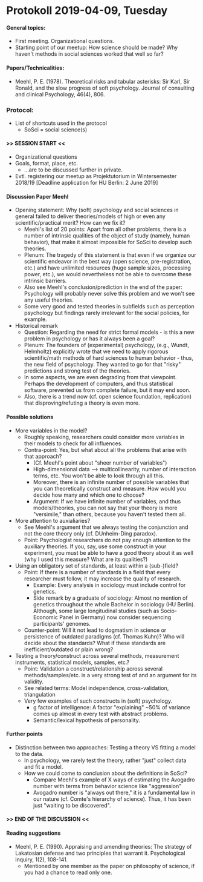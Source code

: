 # Protokoll 2019-04-09, Tuesday

#### General topics:
* First meeting. Organizational questions.
* Starting point of our meetup: How science should be made? Why haven't methods in social sciences worked that well so far?

#### Papers/Technicalities:  
* Meehl, P. E. (1978). Theoretical risks and tabular asterisks: Sir Karl, Sir Ronald, and the slow progress of soft psychology. Journal of consulting and clinical Psychology, 46(4), 806.

### Protocol:
* List of shortcuts used in the protocol
  * SoSci = social science(s)

#### >> SESSION START <<
* Organizational questions
* Goals, format, place, etc.
  * ...are to be discussed further in private.
* Evtl. registering our meetup as Projektutorium in Wintersemester 2018/19 [Deadline application for HU Berlin: 2 June 2019]

#### Discussion Paper Meehl
* Opening statement: Why (soft) psychology and social sciences in general failed to deliver theories/models of high or even any scientific/practical merit? How can we fix it?
	* Meehl's list of 20 points: Apart from all other problems, there is a number of intrinsic qualities of the object of study (namely, human behavior), that make it almost impossible for SoSci to develop such theories.
	* Plenum: The tragedy of this statement is that even if we organize our scientific endeavor in the best way (open science, pre-registration, etc.) and have unlimited resources (huge sample sizes, processing power, etc.), we would nevertheless not be able to overcome these intrinsic barriers.
	* Also see Meehl's conclusion/prediction in the end of the paper: Psychology will probably never solve this problem and we won't see any useful theories.
	* Some very good and tested theories in subfields such as perception psychology but findings rarely irrelevant for the social policies, for example.
* Historical remark
	* Question: Regarding the need for strict formal models - is this a new problem in psychology or has it always been a goal?
	* Plenum: The founders of (experimental) psychology, (e.g., Wundt, Helmholtz) explicitly wrote that we need to apply rigorous scientific/math methods of hard sciences to human behavior - thus, the new field of psychology. They wanted to go for that "risky" predictions and strong test of the theories.
	* In some aspects, we are even degrading from that viewpoint. Perhaps the development of computers, and thus statistical software, prevented us from complete failure, but it may end soon. 
	* Also, there is a trend now (cf. open science foundation, replication) that disproving/refuting a theory is even more.
#### Possible solutions
* More variables in the model?
	* Roughly speaking, researchers could consider more variables in their models to check for all influences.
	* Contra-point: Yes, but what about all the problems that arise with that approach?
		* (Cf. Meehl's point about "sheer number of variables")
		* High-dimensional data --> multicollinearity, number of interaction terms, etc. You won't be able to look through all this.
		* Moreover, there is an infinite number of possible variables that you can theoretically construct and measure. How would you decide how many and which one to choose?
		* Argument: If we have infinite number of variables, and thus models/theories, you can not say that your theory is more "versimile," than others, because you haven't tested them all.
* More attention to auxialiaries?
	* See Meehl's argument that we always testing the conjunction and not the core theory only (cf. DUnheim-Ding paradox).
	* Point: Psychologist researchers do not pay enough attention to the auxiliary theories. If you, say, use some construct in your experiment, you must be able to have a good theory about it as well (why I used this measure? What are its qualities?) 
* Using an obligatory set of standards, at least within a (sub-)field?
  * Point: If there is a number of standards in a field that every researcher must follow, it may increase the quality of research.
    * Example: Every analysis in sociology must include control for genetics.
    * Side remark by a graduate of sociology: Almost no mention of genetics throughout the whole Bachelor in sociology (HU Berlin). Although, some large longitudinal studies (such as Socio-Economic Panel in Germany) now consider sequencing participants' genomes.
  * Counter-point: Will it not lead to dogmatism in science or persistence of outdated paradigms (cf. Thomas Kuhn)? Who will decide about the standards? What if these standards are inefficient/outdated or plain wrong?
* Testing a theory/construct across several methods, measurement instruments, statistical models, samples, etc.?
  * Point: Validation a construct/relationship across several methods/samples/etc. is a very strong test of and an argument for its validity.
  * See related terms: Model independence, cross-validation, triangulation
  * Very few examples of such constructs in (soft) psychology.
    * g factor of intelligence: A factor "explaining" ~50% of variance comes up almost in every test with abstract problems.
    * Semantic/lexical hypothesis of personality.
#### Further points
* Distinction between two approaches: Testing a theory VS fitting a model to the data.
  * In psychology, we rarely test the theory, rather "just" collect data and fit a model.
  * How we could come to conclusion about the definitions in SoSci?
    * Compare Meehl's example of X ways of estimating the Avogadro number with terms from behavior science like "aggression"
    * Avogadro number is "always out there," it is a fundamental law in our nature (cf. Comte's hierarchy of science). Thus, it has been just "waiting to be discovered".

#### >> END OF THE DISCUSSION <<

#### Reading suggestions
* Meehl, P. E. (1990). Appraising and amending theories: The strategy of Lakatosian defense and two principles that warrant it. Psychological inquiry, 1(2), 108-141.
	* Mentioned by one member as the paper on philosophy of science, if you had a chance to read only one.

